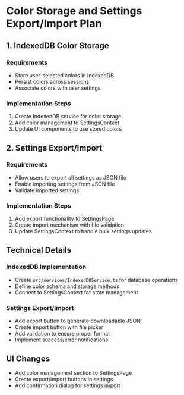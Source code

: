 # Color Storage and Settings Export/Import Plan

## 1. IndexedDB Color Storage

### Requirements
- Store user-selected colors in IndexedDB
- Persist colors across sessions
- Associate colors with user settings

### Implementation Steps
1. Create IndexedDB service for color storage
2. Add color management to SettingsContext
3. Update UI components to use stored colors

## 2. Settings Export/Import

### Requirements
- Allow users to export all settings as JSON file
- Enable importing settings from JSON file
- Validate imported settings

### Implementation Steps
1. Add export functionality to SettingsPage
2. Create import mechanism with file validation
3. Update SettingsContext to handle bulk settings updates

## Technical Details

### IndexedDB Implementation
- Create `src/services/IndexedDBService.ts` for database operations
- Define color schema and storage methods
- Connect to SettingsContext for state management

### Settings Export/Import
- Add export button to generate downloadable JSON
- Create import button with file picker
- Add validation to ensure proper format
- Implement success/error notifications

## UI Changes
- Add color management section to SettingsPage
- Create export/import buttons in settings
- Add confirmation dialog for settings import